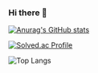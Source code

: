 ### Hi there 👋

<!--
**Jaesin22/Jaesin22** is a ✨ _special_ ✨ repository because its `README.md` (this file) appears on your GitHub profile.

Here are some ideas to get you started:

- 🔭 I’m currently working on ...
- 🌱 I’m currently learning ...
- 👯 I’m looking to collaborate on ...
- 🤔 I’m looking for help with ...
- 💬 Ask me about ...
- 📫 How to reach me: ...
- 😄 Pronouns: ...
- ⚡ Fun fact: ...
-->


[![Anurag's GitHub stats](https://github-readme-stats.vercel.app/api?username=Jaesin22)](https://github.com/anuraghazra/github-readme-stats)

[![Solved.ac Profile](http://mazassumnida.wtf/api/generate_badge?boj=jaesin22)](https://solved.ac/jaesin22)

![Top Langs](https://github-readme-stats.vercel.app/api/top-langs/?username=Jaesin22&layout=compact&theme=dark)
